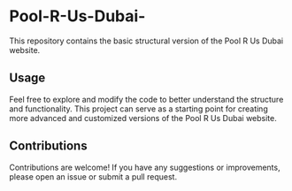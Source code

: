 # Pool-R-Us-Dubai-
This repository contains the basic structural version of the Pool R Us Dubai website.
## Usage
Feel free to explore and modify the code to better understand the structure and functionality. This project can serve as a starting point for creating more advanced and customized versions of the Pool R Us Dubai website.

## Contributions
Contributions are welcome! If you have any suggestions or improvements, please open an issue or submit a pull request.

